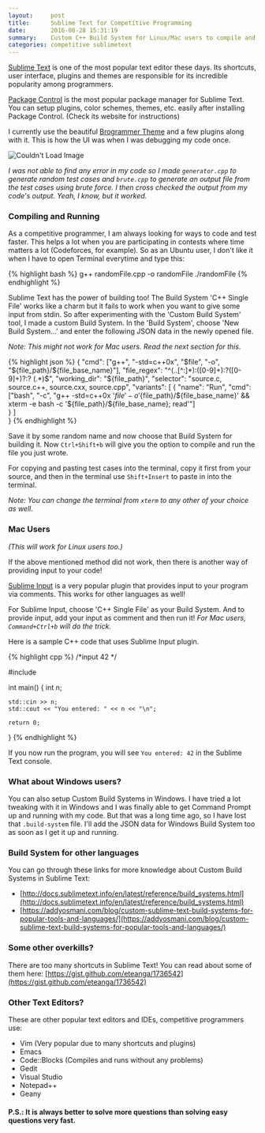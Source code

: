 ```yaml
---
layout:     post
title:      Sublime Text for Competitive Programming
date:       2016-06-28 15:31:19
summary:    Custom C++ Build System for Linux/Mac users to compile and run directly in Sublime Text.
categories: competitive sublimetext
---
```


[Sublime Text](https://www.sublimetext.com/) is one of the most popular text editor these days. Its shortcuts, user interface, plugins and themes are responsible for its incredible popularity among programmers.

[Package Control](https://packagecontrol.io/) is the most popular package manager for Sublime Text. You can setup plugins, color schemes, themes, etc. easily after installing Package Control. (Check its website for instructions)

I currently use the beautiful [Brogrammer Theme](https://packagecontrol.io/packages/Theme%20-%20Brogrammer) and a few plugins along with it. This is how the UI was when I was debugging my code once.

<img src="{{ site.baseurl }}/images/brogrammer.png" alt="Couldn't Load Image" />

_I was not able to find any error in my code so I made `generator.cpp` to generate random test cases and `brute.cpp` to generate an output file from the test cases using brute force. I then cross checked the output from my code's output. Yeah, I know, but it worked._

### Compiling and Running
As a competitive programmer, I am always looking for ways to code and test faster. This helps a lot when you are participating in contests where time matters a lot (Codeforces, for example). So as an Ubuntu user, I don't like it when I have to open Terminal everytime and type this:

{% highlight bash %}
g++ randomFile.cpp -o randomFile
./randomFile
{% endhighlight %}

Sublime Text has the power of building too! The Build System 'C++ Single File' works like a charm but it fails to work when you want to give some input from stdin. So after experimenting with the 'Custom Build System' tool, I made a custom Build System. In the 'Build System', choose 'New Build System...' and enter the following JSON data in the newly opened file.

_Note: This might not work for Mac users. Read the next section for this._

{% highlight json %}
{
  "cmd": ["g++", "-std=c++0x", "$file", "-o", "${file_path}/${file_base_name}"],
  "file_regex": "^(..[^:]*):([0-9]+):?([0-9]+)?:? (.*)$",
  "working_dir": "${file_path}",
  "selector": "source.c, source.c++, source.cxx, source.cpp",
  "variants": 
  [ 
    {
      "name": "Run",
      "cmd": ["bash", "-c", "g++ -std=c++0x '${file}' -o '${file_path}/${file_base_name}' &&  xterm -e bash -c '${file_path}/${file_base_name}; read'"]  
    }
  ]    
}
{% endhighlight %}

Save it by some random name and now choose that Build System for building it. Now `Ctrl+Shift+b` will give you the option to compile and run the file you just wrote.

For copying and pasting test cases into the terminal, copy it first from your source, and then in the terminal use `Shift+Insert` to paste in into the terminal.

_Note: You can change the terminal from `xterm` to any other of your choice as well._

### Mac Users
_(This will work for Linux users too.)_

If the above mentioned method did not work, then there is another way of providing input to your code!

[Sublime Input](https://packagecontrol.io/packages/Sublime%20Input) is a very popular plugin that provides input to your program via comments. This works for other languages as well!

For Sublime Input, choose 'C++ Single File' as your Build System. And to provide input, add your input as comment and then run it! _For Mac users, `Command+Ctrl+b` will do the trick._

Here is a sample C++ code that uses Sublime Input plugin.

{% highlight cpp %}
/*input
42
*/

#include <iostream>

int main()
{
	int n;

	std::cin >> n;
	std::cout << "You entered: " << n << "\n";

	return 0;
}
{% endhighlight %}

If you now run the program, you will see `You entered: 42` in the Sublime Text console.

### What about Windows users?
You can also setup Custom Build Systems in Windows. I have tried a lot tweaking with it in Windows and I was finally able to get Command Prompt up and running with my code. But that was a long time ago, so I have lost that `.build-system` file. I'll add the JSON data for Windows Build System too as soon as I get it up and running.

### Build System for other languages
You can go through these links for more knowledge about Custom Build Systems in Sublime Text:

* [http://docs.sublimetext.info/en/latest/reference/build_systems.html](http://docs.sublimetext.info/en/latest/reference/build_systems.html)
* [https://addyosmani.com/blog/custom-sublime-text-build-systems-for-popular-tools-and-languages/](https://addyosmani.com/blog/custom-sublime-text-build-systems-for-popular-tools-and-languages/)

### Some other overkills?
There are too many shortcuts in Sublime Text! You can read about some of them here:
[https://gist.github.com/eteanga/1736542](https://gist.github.com/eteanga/1736542)

### Other Text Editors?
These are other popular text editors and IDEs, competitive programmers use:

* Vim (Very popular due to many shortcuts and plugins)
* Emacs
* Code::Blocks (Compiles and runs without any problems)
* Gedit
* Visual Studio
* Notepad++
* Geany

#### P.S.: It is always better to solve more questions than solving easy questions very fast.